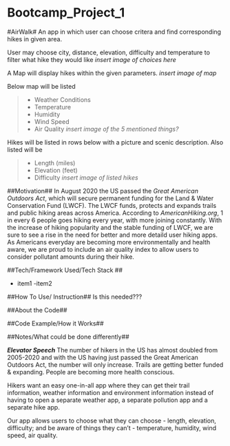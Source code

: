 # Bootcamp_Project_1

#AirWalk#
 An app in which user can choose critera and find corresponding hikes in given area. 

 User may choose city, distance, elevation, difficulty and temperature to filter what hike they would like 
 *insert image of choices here* 

 A Map will display hikes within the given parameters. 
 *insert image of map* 

Below map will be listed 
> - Weather Conditions 
> - Temperature 
> - Humidity 
> - Wind Speed 
> - Air Quality 
*insert image of the 5 mentioned things?* 

Hikes will be listed in rows below with a picture and scenic description. Also listed will be 
> - Length (miles)
> - Elevation (feet)
> - Difficulty 
*insert image of listed hikes* 


##Motivation##
In August 2020 the US passed the *Great American Outdoors Act*, which will secure permanent funding for the Land & Water Conservation Fund (LWCF). The LWCF funds, protects and expands trails and public hiking areas across America. According to *AmericanHiking.org*, 1 in every 6 people goes hiking every year, with more joining constantly. 
With the increase of hiking popularity and the stable funding of LWCF, we are sure to see a rise in the need for better and more detaild user hiking apps. 
As Americans everyday are becoming more environmentally and health aware, we are proud to include an air quality index to allow users to consider pollutant amounts during their hike. 

##Tech/Framework Used/Tech Stack ## 
- item1 
-item2 


##How To Use/ Instruction## 
Is this needed??? 


##About the Code## 


##Code Example/How it Works## 


##Notes/What could be done differently##

***Elevator Speech***
The number of hikers in the US has almost doubled from 2005-2020 and with the US having just passed the Great American Outdoors Act, the number will only increase. Trails are getting better funded & expanding. People are becoming more health conscious. 

Hikers want an easy one-in-all app where they can get their trail information, weather information and environment information instead of having to open a separate weather app, a separate pollution app and a separate hike app. 

Our app allows users to choose what they can choose - length, elevation, difficulty;  and be aware of things they can’t - temperature, humidity, wind speed, air quality. 



 
 
